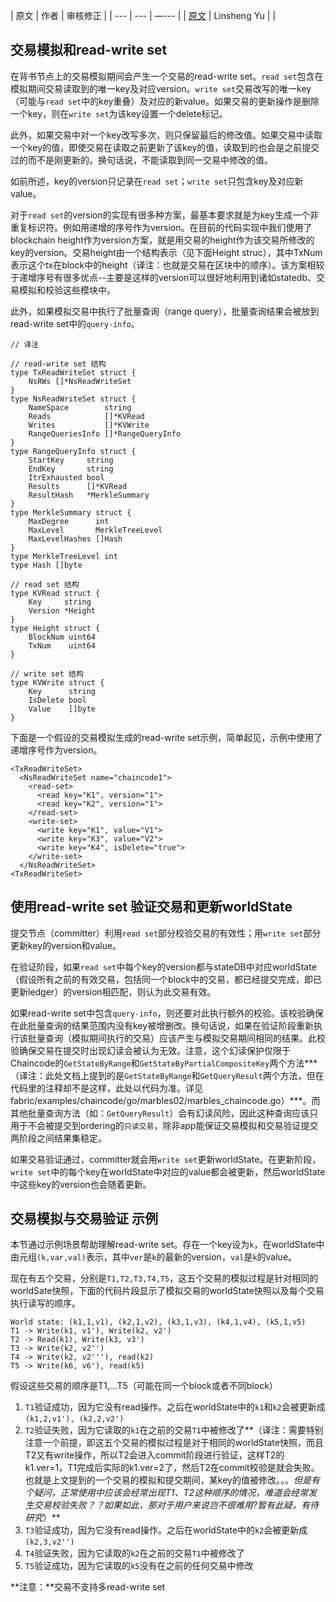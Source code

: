 
| 原文 | 作者 | 审核修正 |
| --- | --- | —--- |
| [原文](http://hyperledger-fabric.readthedocs.io/en/latest/readwrite.html) | Linsheng Yu |  |


## 交易模拟和read-write set

在背书节点上的交易模拟期间会产生一个交易的read-write set。`read set`包含在模拟期间交易读取到的唯一key及对应version。`write set`交易改写的唯一key（可能与`read set`中的key重叠）及对应的新value。如果交易的更新操作是删除一个key，则在`write set`为该key设置一个delete标记。

此外，如果交易中对一个key改写多次，则只保留最后的修改值。如果交易中读取一个key的值，即使交易在读取之前更新了该key的值，读取到的也会是之前提交过的而不是刚更新的。换句话说，不能读取到同一交易中修改的值。

如前所述，key的version只记录在`read set`；`write set`只包含key及对应新value。

对于`read set`的version的实现有很多种方案，最基本要求就是为key生成一个非重复标识符。例如用递增的序号作为version。在目前的代码实现中我们使用了blockchain height作为version方案，就是用交易的height作为该交易所修改的key的version。交易height由一个结构表示（见下面Height struc），其中TxNum表示这个tx在block中的height（译注：也就是交易在区块中的顺序）。该方案相较于递增序号有很多优点--主要是这样的version可以很好地利用到诸如statedb、交易模拟和校验这些模块中。

此外，如果模拟交易中执行了批量查询（range query），批量查询结果会被放到read-write set中的`query-info`。

	// 译注
	
	// read-write set 结构
	type TxReadWriteSet struct {
		NsRWs []*NsReadWriteSet
	}
	type NsReadWriteSet struct {
		NameSpace        string
		Reads            []*KVRead
		Writes           []*KVWrite
		RangeQueriesInfo []*RangeQueryInfo
	}
	type RangeQueryInfo struct {
		StartKey     string
		EndKey       string
		ItrExhausted bool
		Results      []*KVRead
		ResultHash   *MerkleSummary
	}
	type MerkleSummary struct {
		MaxDegree      int
		MaxLevel       MerkleTreeLevel
		MaxLevelHashes []Hash
	}
	type MerkleTreeLevel int
	type Hash []byte

	// read set 结构
	type KVRead struct {
		Key     string
		Version *Height
	}
	type Height struct {
		BlockNum uint64
		TxNum    uint64
	}
	
	// write set 结构
	type KVWrite struct {
		Key      string
		IsDelete bool
		Value    []byte
	}
	
下面是一个假设的交易模拟生成的read-write set示例，简单起见，示例中使用了递增序号作为version。
		
	<TxReadWriteSet>
	  <NsReadWriteSet name="chaincode1">
	    <read-set>
	      <read key="K1", version="1">
	      <read key="K2", version="1">
	    </read-set>
	    <write-set>
	      <write key="K1", value="V1">
	      <write key="K3", value="V2">
	      <write key="K4", isDelete="true">
	    </write-set>
	  </NsReadWriteSet>
	<TxReadWriteSet>

## 使用read-write set 验证交易和更新worldState
提交节点（committer）利用`read set`部分校验交易的有效性；用`write set`部分更新key的version和value。

在验证阶段，如果`read set`中每个key的version都与stateDB中对应worldState（假设所有之前的有效交易，包括同一个block中的交易，都已经提交完成，即已更新ledger）的version相匹配，则认为此交易有效。

如果read-write set中包含`query-info`，则还要对此执行额外的校验。该校验确保在此批量查询的结果范围内没有key被增删改。换句话说，如果在验证阶段重新执行该批量查询（模拟期间执行的交易）应该产生与模拟交易期间相同的结果。此校验确保交易在提交时出现幻读会被认为无效。注意，这个幻读保护仅限于Chaincode的`GetStateByRange`和`GetStateByPartialCompositeKey`两个方法***（译注：此处文档上提到的是`GetStateByRange`和`GetQueryResult`两个方法，但在代码里的注释却不是这样，此处以代码为准。详见fabric/examples/chaincode/go/marbles02/marbles_chaincode.go）***。而其他批量查询方法（如：`GetQueryResult`）会有幻读风险，因此这种查询应该只用于不会被提交到ordering的`只读交易`，除非app能保证交易模拟和交易验证提交两阶段之间结果集稳定。

如果交易验证通过，committer就会用`write set`更新worldState。在更新阶段，`write set`中的每个key在worldState中对应的value都会被更新，然后worldState中这些key的version也会随着更新。

## 交易模拟与交易验证 示例

本节通过示例场景帮助理解read-write set。存在一个key设为`k`，在worldState中由元组`(k,var,val)`表示，其中`ver`是`k`的最新的version，`val`是`k`的value。

现在有五个交易，分别是`T1,T2,T3,T4,T5`，这五个交易的模拟过程是针对相同的worldSate快照，下面的代码片段显示了模拟交易的worldState快照以及每个交易执行读写的顺序。

	World state: (k1,1,v1), (k2,1,v2), (k3,1,v3), (k4,1,v4), (k5,1,v5)
	T1 -> Write(k1, v1'), Write(k2, v2')
	T2 -> Read(k1), Write(k3, v3')
	T3 -> Write(k2, v2'')
	T4 -> Write(k2, v2'''), read(k2)
	T5 -> Write(k6, v6'), read(k5)

假设这些交易的顺序是T1,...T5（可能在同一个block或者不同block）

1. `T1`验证成功，因为它没有read操作。之后在worldState中的`k1`和`k2`会被更新成`(k1,2,v1'), (k2,2,v2')`
2. `T2`验证失败，因为它读取的`k1`在之前的交易`T1`中被修改了**（译注：需要特别注意一个前提，即这五个交易的模拟过程是对于相同的worldState快照，而且T2又有write操作，所以T2会进入commit阶段进行验证，这样T2的k1.ver=1，T1完成后实际的k1.ver=2了，然后T2在commit校验是就会失败。也就是上文提到的一个交易的模拟和提交期间，某key的值被修改。。。*但是有个疑问，正常使用中应该会经常出现T1、T2这种顺序的情况，难道会经常发生交易校验失败？？如果如此，那对于用户来说岂不很难用?暂有此疑，有待研究*）**
3. `T3`验证成功，因为它没有read操作。之后在worldState中的`k2`会被更新成`(k2,3,v2'')`
4. `T4`验证失败，因为它读取的`k2`在之前的交易`T1`中被修改了
5. `T5`验证成功，因为它读取的`k5`没有在之前的任何交易中修改

**注意：**交易不支持多read-write set

